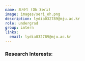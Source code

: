 ```yaml
---
name: 오세리 (Oh Seri)
image: images/seri_oh.png
description: lydia032789@mju.ac.kr
role: undergrad
group: intern
links:   
  email: lydia032789@mju.ac.kr
---
```


### Research Interests:
